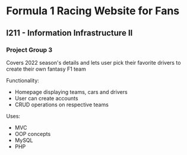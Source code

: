 # Formula 1 Racing Website for Fans
## I211 - Information Infrastructure II
### Project Group 3

Covers 2022 season's details and lets user pick their favorite drivers to create their own fantasy F1 team

Functionality:
- Homepage displaying teams, cars and drivers
- User can create accounts
- CRUD operations on respective teams

Uses:
- MVC
- OOP concepts
- MySQL
- PHP

